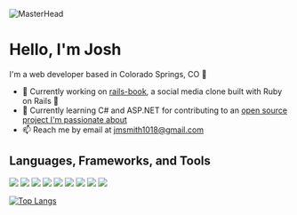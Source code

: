 ![MasterHead](https://live.staticflickr.com/65535/52185224349_74301fa3f5_k.jpg)

# Hello, I'm Josh

I'm a web developer based in Colorado Springs, CO :mount_fuji:

- :telescope: Currently working on [rails-book](https://github.com/JoshDevHub/rails-book), a social media clone built with Ruby on Rails :gem:
- :seedling: Currently learning C# and ASP.NET for contributing to an [open source project I'm passionate about](https://github.com/leaderboardsgg/leaderboard-backend)
- :mailbox: Reach me by email at jmsmith1018@gmail.com

## Languages, Frameworks, and Tools
[<img src="https://img.shields.io/badge/-Ruby-CC342D?logo=ruby&logoColor=white&style=for-the-badge"/>]() [<img src="https://img.shields.io/badge/-rails-CC0000?logo=ruby-on-rails&logoColor=white&style=for-the-badge"/>]() [<img src="https://img.shields.io/badge/-html5-E34F26?logo=html5&logoColor=white&style=for-the-badge"/>]() [<img src="https://img.shields.io/badge/-css3-1572B6?logo=css3&logoColor=white&style=for-the-badge"/>]() [<img src="https://img.shields.io/badge/-javascript-F7DF1E?logo=javascript&logoColor=black&style=for-the-badge"/>]() [<img src="https://img.shields.io/badge/-stimulus-77E8B9?logo=stimulus&logoColor=white&style=for-the-badge"/>]() [<img src="https://img.shields.io/badge/-git-F05032?logo=git&logoColor=white&style=for-the-badge"/>]() [<img src="https://img.shields.io/badge/-github-181717?logo=github&logoColor=white&style=for-the-badge"/>]() [<img src="https://img.shields.io/badge/-heroku-430098?logo=heroku&logoColor=white&style=for-the-badge"/>]()

[![Top Langs](https://github-readme-stats.vercel.app/api/top-langs/?username=JoshDevHub&layout=compact&theme=dracula&langs_count=6)](https://github.com/anuraghazra/github-readme-stats)
